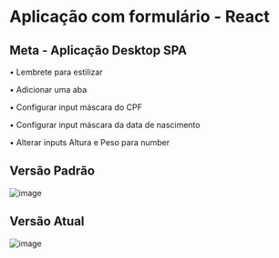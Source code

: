 # Aplicação com formulário - React

## Meta - Aplicação Desktop SPA 

<p> • Lembrete para estilizar </p>
<p> • Adicionar uma aba </p>
<p> • Configurar input máscara do CPF </p>
<p> • Configurar input máscara da data de nascimento </p>
<p> • Alterar inputs Altura e Peso para number </p>

## Versão Padrão 

![image](https://user-images.githubusercontent.com/66530386/159654026-eddaf007-32ff-480f-975d-b1fc0ceff7cf.png)

## Versão Atual

![image](https://user-images.githubusercontent.com/66530386/160067590-37025ec1-95b2-4c12-84f0-ec7ff17e0521.png)


